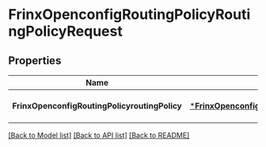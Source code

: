 # FrinxOpenconfigRoutingPolicyRoutingPolicyRequest

## Properties
Name | Type | Description | Notes
------------ | ------------- | ------------- | -------------
**FrinxOpenconfigRoutingPolicyroutingPolicy** | [***FrinxOpenconfigRoutingPolicyRoutingPolicy**](frinx.openconfig.routing.policy.RoutingPolicy.md) |  | [optional] [default to null]

[[Back to Model list]](../README.md#documentation-for-models) [[Back to API list]](../README.md#documentation-for-api-endpoints) [[Back to README]](../README.md)


